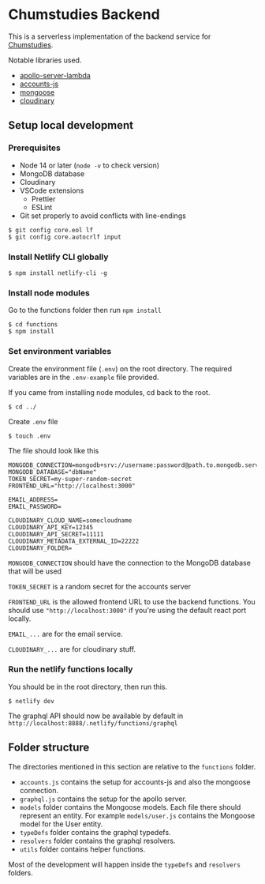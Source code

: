 # Chumstudies Backend

This is a serverless implementation of the backend service for [Chumstudies](https://chumstudies.netlify.app/).

Notable libraries used.

- [apollo-server-lambda](https://www.npmjs.com/package/apollo-server-lambda)
- [accounts-js](https://www.accountsjs.com/)
- [mongoose](https://mongoosejs.com/)
- [cloudinary](https://cloudinary.com/)

## Setup local development

### Prerequisites

- Node 14 or later (`node -v` to check version)
- MongoDB database
- Cloudinary
- VSCode extensions
  - Prettier
  - ESLint
- Git set properly to avoid conflicts with line-endings

```
$ git config core.eol lf
$ git config core.autocrlf input
```

### Install Netlify CLI globally

```console
$ npm install netlify-cli -g
```

### Install node modules

Go to the functions folder then run `npm install`

```console
$ cd functions
$ npm install
```

### Set environment variables

Create the environment file (`.env`) on the root directory. The required variables are in the `.env-example` file provided.

If you came from installing node modules, cd back to the root.

```console
$ cd ../
```

Create `.env` file

```console
$ touch .env
```

The file should look like this

```
MONGODB_CONNECTION=mongodb+srv://username:password@path.to.mongodb.server/
MONGODB_DATABASE="dbName"
TOKEN_SECRET=my-super-random-secret
FRONTEND_URL="http://localhost:3000"

EMAIL_ADDRESS=
EMAIL_PASSWORD=

CLOUDINARY_CLOUD_NAME=somecloudname
CLOUDINARY_API_KEY=12345
CLOUDINARY_API_SECRET=11111
CLOUDINARY_METADATA_EXTERNAL_ID=22222
CLOUDINARY_FOLDER=
```

`MONGODB_CONNECTION` should have the connection to the MongoDB database that will be used

`TOKEN_SECRET` is a random secret for the accounts server

`FRONTEND_URL` is the allowed frontend URL to use the backend functions. You should use `"http://localhost:3000"` if you're using the default react port locally.

`EMAIL_...` are for the email service.

`CLOUDINARY_...` are for cloudinary stuff.

### Run the netlify functions locally

You should be in the root directory, then run this.

```console
$ netlify dev
```

The graphql API should now be available by default in `http://localhost:8888/.netlify/functions/graphql`

## Folder structure

The directories mentioned in this section are relative to the `functions` folder.

- `accounts.js` contains the setup for accounts-js and also the mongoose connection.
- `graphql.js` contains the setup for the apollo server.
- `models` folder contains the Mongoose models. Each file there should represent an entity. For example `models/user.js` contains the Mongoose model for the User entity.
- `typeDefs` folder contains the graphql typedefs.
- `resolvers` folder contains the graphql resolvers.
- `utils` folder contains helper functions.

Most of the development will happen inside the `typeDefs` and `resolvers` folders.
